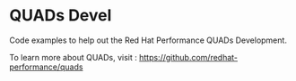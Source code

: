 # QUADs Devel

Code examples to help out the Red Hat Performance QUADs Development.

To learn more about QUADs, visit : https://github.com/redhat-performance/quads

